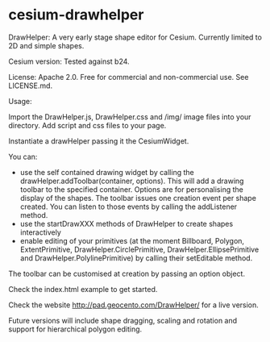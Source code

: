 cesium-drawhelper
================

DrawHelper: A very early stage shape editor for Cesium. Currently limited to 2D and simple shapes.

Cesium version: Tested against b24.

License: Apache 2.0. Free for commercial and non-commercial use. See LICENSE.md.

Usage:

Import the DrawHelper.js, DrawHelper.css and /img/ image files into your directory. Add script and css files to your page.

Instantiate a drawHelper passing it the CesiumWidget.

You can:
- use the self contained drawing widget by calling the drawHelper.addToolbar(container, options). This will add a drawing toolbar to the specified container. Options are for personalising the display of the shapes. The toolbar issues one creation event per shape created. You can listen to those events by calling the addListener method.
- use the startDrawXXX methods of DrawHelper to create shapes interactively
- enable editing of your primitives (at the moment Billboard, Polygon, ExtentPrimitive, DrawHelper.CirclePrimitive, DrawHelper.EllipsePrimitive and DrawHelper.PolylinePrimitive) by calling their setEditable method.

The toolbar can be customised at creation by passing an option object.

Check the index.html example to get started.

Check the website http://pad.geocento.com/DrawHelper/ for a live version.

Future versions will include shape dragging, scaling and rotation and support for hierarchical polygon editing.
